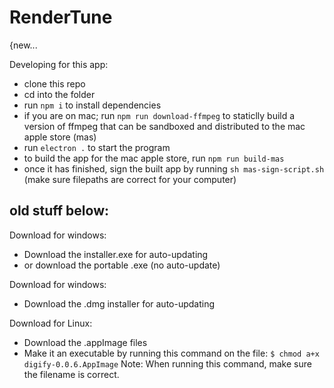 # RenderTune

{new...


Developing for this app:
- clone this repo
- cd into the folder
- run `npm i` to install dependencies
- if you are on mac; run `npm run download-ffmpeg` to staticlly build a version of ffmpeg that can be sandboxed and distributed to the mac apple store (mas)
- run `electron .` to start the program
- to build the app for the mac apple store, run `npm run build-mas`
- once it has finished, sign the built app by running `sh mas-sign-script.sh` (make sure filepaths are correct for your computer)


## old stuff below:

Download for windows:
- Download the installer.exe for auto-updating
- or download the portable .exe (no auto-update)

Download for windows:
- Download the .dmg installer for auto-updating

Download for Linux:
- Download the .appImage files
- Make it an executable by running this command on the file:
`$ chmod a+x digify-0.0.6.AppImage`
Note: When running this command, make sure the filename is correct.
